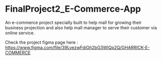 # FinalProject2_E-Commerce-App
An e-commerce project specially built to help mall for growing their business projection and also help mall manager to serve their customer via online service. 

Check the project figma page here : https://www.figma.com/file/39LvezwFdiGh2bG3WIQp2Q/GHARRICK-E-COMMERCE
